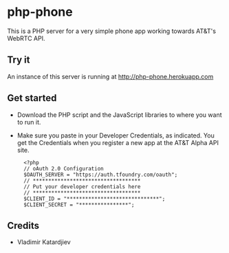 
# php-phone

This is a PHP server for a very simple phone app working towards AT&T's WebRTC API.

## Try it
An instance of this server is running at <a href="http://php-phone.herokuapp.com">http://php-phone.herokuapp.com</a>  

## Get started
- Download the PHP script and the JavaScript libraries to where you want to run it. 
- Make sure you paste in your Developer Credentials, as indicated. You get the Credentials when you register a new app at the AT&T Alpha API site.


        <?php
        // oAuth 2.0 Configuration
        $OAUTH_SERVER = "https://auth.tfoundry.com/oauth";
        // ***********************************
        // Put your developer credentials here
        // ***********************************
        $CLIENT_ID = "******************************";
        $CLIENT_SECRET = "****************";
		
		




## Credits
- Vladimir Katardjiev

